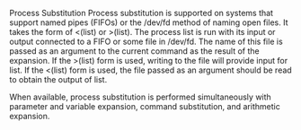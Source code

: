 Process Substitution
Process substitution is supported on systems that support named pipes (FIFOs) or the /dev/fd method of naming open files. It takes the form of <(list) or >(list). The process list is run with its input or output connected to a FIFO or some file in /dev/fd. The name of this file is passed as an argument to the current command as the result of the expansion. If the >(list) form is used, writing to the file will provide input for list. If the <(list) form is used, the file passed as an argument should be read to obtain the output of list.

When available, process substitution is performed simultaneously with parameter and variable expansion, command substitution, and arithmetic expansion.
